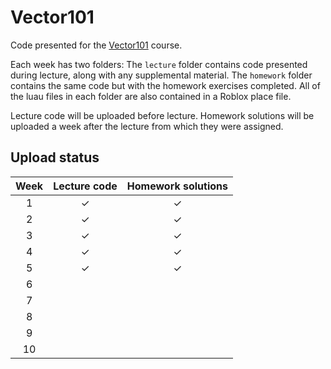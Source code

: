 # Vector101
Code presented for the [Vector101](https://rbxmath.org/vector101) course.

Each week has two folders: The `lecture` folder contains code presented during lecture, along with any supplemental material. The `homework` folder contains the same code but with the homework exercises completed. All of the luau files in each folder are also contained in a Roblox place file.

Lecture code will be uploaded before lecture. Homework solutions will be uploaded a week after the lecture from which they were assigned.

## Upload status
| Week | Lecture code | Homework solutions |
| :---: | :---: | :---: |
| 1 | ✓ | ✓ |
| 2 | ✓ | ✓ |
| 3 | ✓ | ✓ |
| 4 | ✓ | ✓ |
| 5 | ✓ | ✓ |
| 6 | | |
| 7 | | |
| 8 | | |
| 9 | | |
| 10 | | |
